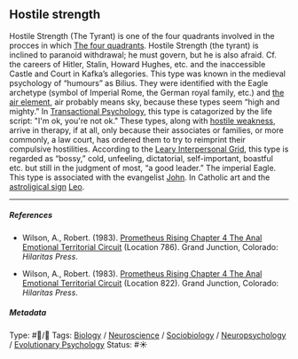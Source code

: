 ## Hostile strength

Hostile Strength (The Tyrant) is one of the four quadrants involved in the procces in which [The four quadrants](The%20four%20quadrants.md). Hostile Strength (the tyrant) is inclined to paranoid withdrawal; he must govern, but he is also afraid. Cf. the careers of Hitler, Stalin, Howard Hughes, etc. and the inaccessible Castle and Court in Kafka’s allegories. This type was known in the medieval psychology of “humours” as Bilius. They were identified with the Eagle archetype (symbol of Imperial Rome, the German royal family, etc.) and [the air element](The%20air%20element.md), air probably means sky, because these types seem “high and mighty.” In [Transactional Psychology](), this type is catagorized by the life script: "I'm ok, you're not ok." These types, along with [hostile weakness](Hostile%20weakness.md), arrive in therapy, if at all, only because their associates or families, or more commonly, a law court, has ordered them to try to reimprint their compulsive hostilities. According to the [Leary Interpersonal Grid](Leary%20Interpersonal%20Grid.md), this type is regarded as “bossy,” cold, unfeeling, dictatorial, self-important, boastful etc. but still in the judgment of most, “a good leader.” The imperial Eagle. This type is associated with the evangelist [John](). In Catholic art and the [astroligical sign]() [Leo](). 

---

##### References

* Wilson, A., Robert. (1983). [Prometheus Rising Chapter 4 The Anal Emotional Territorial Circuit](Prometheus%20Rising%20Chapter%204%20The%20Anal%20Emotional%20Territorial%20Circuit.md) (Location 786). Grand Junction, Colorado: *Hilaritas Press*.

* Wilson, A., Robert. (1983). [Prometheus Rising Chapter 4 The Anal Emotional Territorial Circuit](Prometheus%20Rising%20Chapter%204%20The%20Anal%20Emotional%20Territorial%20Circuit.md) (Location 822). Grand Junction, Colorado: *Hilaritas Press*.

##### Metadata

Type: #🔵/🔵 
Tags: [Biology]() / [Neuroscience](Neuroscience.md) / [Sociobiology]() / [Neuropsychology](Neuropsychology.md) / [Evolutionary Psychology]()
Status: #☀️ 
